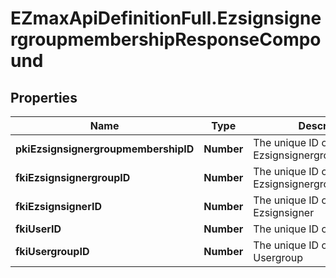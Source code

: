 # EZmaxApiDefinitionFull.EzsignsignergroupmembershipResponseCompound

## Properties

Name | Type | Description | Notes
------------ | ------------- | ------------- | -------------
**pkiEzsignsignergroupmembershipID** | **Number** | The unique ID of the Ezsignsignergroupmembership | 
**fkiEzsignsignergroupID** | **Number** | The unique ID of the Ezsignsignergroup | 
**fkiEzsignsignerID** | **Number** | The unique ID of the Ezsignsigner | [optional] 
**fkiUserID** | **Number** | The unique ID of the User | [optional] 
**fkiUsergroupID** | **Number** | The unique ID of the Usergroup | [optional] 


